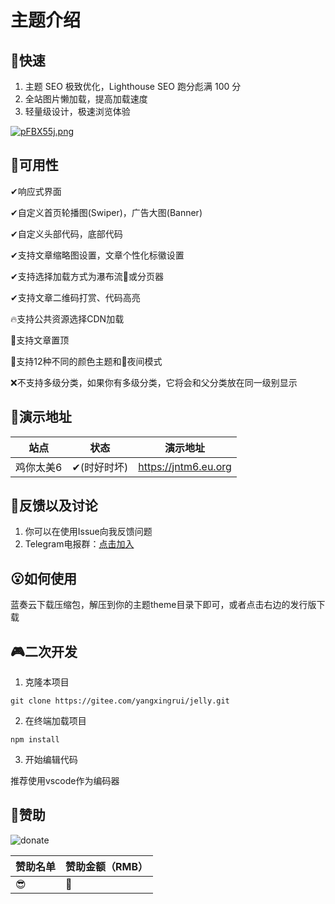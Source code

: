 # 主题介绍

## 🚀快速

1. 主题 SEO 极致优化，Lighthouse SEO 跑分彪满 100 分
1. 全站图片懒加载，提高加载速度
1. 轻量级设计，极速浏览体验

[![pFBX55j.png](https://s11.ax1x.com/2024/03/04/pFBX55j.png)](https://imgse.com/i/pFBX55j)

## 🤏可用性

✔响应式界面

✔自定义首页轮播图(Swiper)，广告大图(Banner)

✔自定义头部代码，底部代码

✔支持文章缩略图设置，文章个性化标徽设置

✔支持选择加载方式为瀑布流🌊或分页器

✔支持文章二维码打赏、代码高亮

🔥支持公共资源选择CDN加载

📌支持文章置顶

🎨支持12种不同的颜色主题和🌙夜间模式

❌不支持多级分类，如果你有多级分类，它将会和父分类放在同一级别显示

## 👀演示地址

| 站点    | 状态      | 演示地址                 |
|-------|---------|----------------------|
| 鸡你太美6 | ✔(时好时坏) | https://jntm6.eu.org |

## 🐒反馈以及讨论

1. 你可以在使用Issue向我反馈问题
2. Telegram电报群：[点击加入](https://t.me/+z_4fexVE8klhNjk1)

## 😮如何使用

蓝奏云下载压缩包，解压到你的主题theme目录下即可，或者点击右边的发行版下载

## 🎮二次开发

1. 克隆本项目
```
git clone https://gitee.com/yangxingrui/jelly.git
```

2. 在终端加载项目

```
npm install
```

3. 开始编辑代码

推荐使用vscode作为编码器


## 🌹赞助

![donate](https://oss.jntm6.eu.org/donate_code.png)

| 赞助名单 | 赞助金额（RMB） |
|------|-----------|
| 😎 | 🌹         |